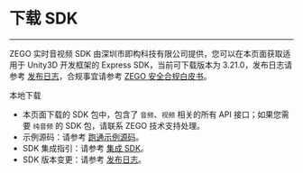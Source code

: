 # 下载 SDK

---

ZEGO 实时音视频 SDK 由深圳市即构科技有限公司提供，您可以在本页面获取适用于 Unity3D 开发框架的 Express SDK，当前可下载版本为 3.21.0，发布日志请参考 [发布日志](https://doc-zh.zego.im/article/12554)，合规事宜请参考 [ZEGO 安全合规白皮书](/policies-and-agreements/zego-security-and-compliance-white-paper)。

<Card title="Express SDK v3.21.0" href="https://artifact-sdk.zego.im/express/unity3d/ZegoExpressUnity3D.zip">
本地下载
</Card>
<Note title="说明">

- 本页面下载的 SDK 包中，包含了 `音频`、`视频` 相关的所有 API 接口；如果您需要 `纯音频` 的 SDK 包，请联系 ZEGO 技术支持处理。
- 示例源码：请参考 [跑通示例源码](https://doc-zh.zego.im/article/3235)。
- SDK 集成指引：请参考 [集成 SDK](https://doc-zh.zego.im/article/3234)。
- SDK 版本变更：请参考 [发布日志](https://doc-zh.zego.im/article/12554)。
</Note>
